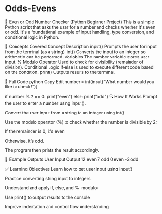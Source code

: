 # Odds-Evens

🔢 Even or Odd Number Checker (Python Beginner Project)
This is a simple Python script that asks the user for a number and checks whether it's even or odd. It's a foundational example of input handling, type conversion, and conditional logic in Python.

🧠 Concepts Covered
Concept	Description
input()	Prompts the user for input from the terminal (as a string).
int()	Converts the input to an integer so arithmetic can be performed.
Variables	The number variable stores user input.
% Modulo Operator	Used to check for divisibility (remainder of division).
Conditional Logic	if-else is used to execute different code based on the condition.
print()	Outputs results to the terminal.

🧾 Full Code
python
Copy
Edit
number = int(input("What number would you like to check?"))

if number % 2 == 0:
    print("even")
else:
    print("odd")
🔍 How It Works
Prompt the user to enter a number using input().

Convert the user input from a string to an integer using int().

Use the modulo operator (%) to check whether the number is divisible by 2:

If the remainder is 0, it's even.

Otherwise, it's odd.

The program then prints the result accordingly.

🧪 Example Outputs
User Input	Output
12	even
7	odd
0	even
-3	odd

✅ Learning Objectives
Learn how to get user input using input()

Practice converting string input to integers

Understand and apply if, else, and % (modulo)

Use print() to output results to the console

Improve indentation and control flow understanding
